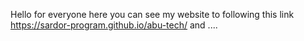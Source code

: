 Hello for everyone here you can see my website to following this link https://sardor-program.github.io/abu-tech/ and ....
